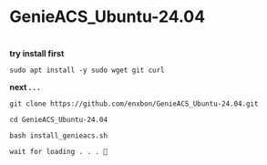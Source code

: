 # GenieACS_Ubuntu-24.04
#
**try install first**
```
sudo apt install -y sudo wget git curl
```
**next . . .**
```
git clone https://github.com/enxbon/GenieACS_Ubuntu-24.04.git
```
```
cd GenieACS_Ubuntu-24.04
```
```
bash install_genieacs.sh
```
`wait for loading . . . 🫣`
